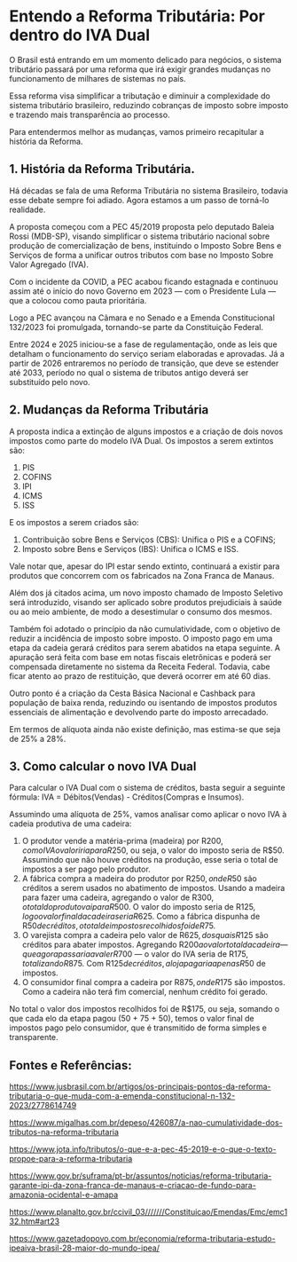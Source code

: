 # Entendo a Reforma Tributária: Por dentro do IVA Dual

O Brasil está entrando em um momento delicado para negócios, o sistema tributário passará por uma reforma que irá exigir grandes mudanças no funcionamento de milhares de sistemas no país.

Essa reforma visa simplificar a tributação e diminuir a complexidade do sistema tributário brasileiro, reduzindo cobranças de imposto sobre imposto e trazendo mais transparência ao processo.

Para entendermos melhor as mudanças, vamos primeiro recapitular a história da Reforma.

## 1. História da Reforma Tributária.

Há décadas se fala de uma Reforma Tributária no sistema Brasileiro, todavia esse debate sempre foi adiado. Agora estamos a um passo de torná-lo realidade.

A proposta começou com a PEC 45/2019 proposta pelo deputado Baleia Rossi (MDB-SP), visando simplificar o sistema tributário nacional sobre produção de comercialização de bens, instituindo o Imposto Sobre Bens e Serviços de forma a unificar outros tributos com base no Imposto Sobre Valor Agregado (IVA).

Com o incidente da COVID, a PEC acabou ficando estagnada e continuou assim até o início do novo Governo em 2023 — com o Presidente Lula — que a colocou como pauta prioritária.

Logo a PEC avançou na Câmara e no Senado e a Emenda Constitucional 132/2023 foi promulgada, tornando-se parte da Constituição Federal.

Entre 2024 e 2025 iniciou-se a fase de regulamentação, onde as leis que detalham o funcionamento do serviço seriam elaboradas e aprovadas. Já a partir de 2026 entraremos no período de transição, que deve se estender até 2033, período no qual o sistema de tributos antigo deverá ser substituído pelo novo.

## 2. Mudanças da Reforma Tributária

A proposta indica a extinção de alguns impostos e a criação de dois novos impostos como parte do modelo IVA Dual. Os impostos a serem extintos são:

1. PIS
2. COFINS
3. IPI
4. ICMS
5. ISS

E os impostos a serem criados são:

1. Contribuição sobre Bens e Serviços (CBS): Unifica o PIS e a COFINS;
2. Imposto sobre Bens e Serviços (IBS): Unifica o ICMS e ISS.

Vale notar que, apesar do IPI estar sendo extinto, continuará a existir para produtos que concorrem com os fabricados na Zona Franca de Manaus.

Além dos já citados acima, um novo imposto chamado de Imposto Seletivo será introduzido, visando ser aplicado sobre produtos prejudiciais à saúde ou ao meio ambiente, de modo a desestimular o consumo dos mesmos.

Também foi adotado o princípio da não cumulatividade, com o objetivo de reduzir a incidência de imposto sobre imposto. O imposto pago em uma etapa da cadeia gerará créditos para serem abatidos na etapa seguinte. A apuração será feita com base em notas fiscais eletrônicas e poderá ser compensada diretamente no sistema da Receita Federal. Todavia, cabe ficar atento ao prazo de restituição, que deverá ocorrer em até 60 dias.

Outro ponto é a criação da Cesta Básica Nacional e Cashback para população de baixa renda, reduzindo ou isentando de impostos produtos essenciais de alimentação e devolvendo parte do imposto arrecadado.

Em termos de alíquota ainda não existe definição, mas estima-se que seja de 25% a 28%.

## 3. Como calcular o novo IVA Dual

Para calcular o IVA Dual com o sistema de créditos, basta seguir a seguinte fórmula: IVA = Débitos(Vendas) - Créditos(Compras e Insumos).

Assumindo uma alíquota de 25%, vamos analisar como aplicar o novo IVA à cadeia produtiva de uma cadeira:

1. O produtor vende a matéria-prima (madeira) por R$200, com o IVA o valor iria para R$250, ou seja, o valor do imposto seria de R$50. Assumindo que não houve créditos na produção, esse seria o total de impostos a ser pago pelo produtor.
2. A fábrica compra a madeira do produtor por R$250, onde R$50 são créditos a serem usados no abatimento de impostos. Usando a madeira para fazer uma cadeira, agregando o valor de R$300, o total do produto vai para R$500. O valor do imposto seria de R$125, logo o valor final da cadeira seria R$625. Como a fábrica dispunha de R$50 de créditos, o total de impostos recolhidos foi de R$75.
3. O varejista compra a cadeira pelo valor de R$625, dos quais R$125 são créditos para abater impostos. Agregando R$200 ao valor total da cadeira — que agora passaria a valer R$700 — o valor do IVA seria de R$175, totalizando R$875. Com R$125 de créditos, a loja pagaria apenas R$50 de impostos.
4. O consumidor final compra a cadeira por R$875, onde R$175 são impostos. Como a cadeira não terá fim comercial, nenhum crédito foi gerado.

No total o valor dos impostos recolhidos foi de R$175, ou seja, somando o que cada elo da etapa pagou (50 + 75 + 50), temos o valor final de impostos pago pelo consumidor, que é transmitido de forma simples e transparente.

## Fontes e Referências:

<https://www.jusbrasil.com.br/artigos/os-principais-pontos-da-reforma-tributaria-o-que-muda-com-a-emenda-constitucional-n-132-2023/2778614749>

<https://www.migalhas.com.br/depeso/426087/a-nao-cumulatividade-dos-tributos-na-reforma-tributaria>

<https://www.jota.info/tributos/o-que-e-a-pec-45-2019-e-o-que-o-texto-propoe-para-a-reforma-tributaria>

<https://www.gov.br/suframa/pt-br/assuntos/noticias/reforma-tributaria-garante-ipi-da-zona-franca-de-manaus-e-criacao-de-fundo-para-amazonia-ocidental-e-amapa>

<https://www.planalto.gov.br/ccivil_03///////Constituicao/Emendas/Emc/emc132.htm#art23>

<https://www.gazetadopovo.com.br/economia/reforma-tributaria-estudo-ipeaiva-brasil-28-maior-do-mundo-ipea/>
